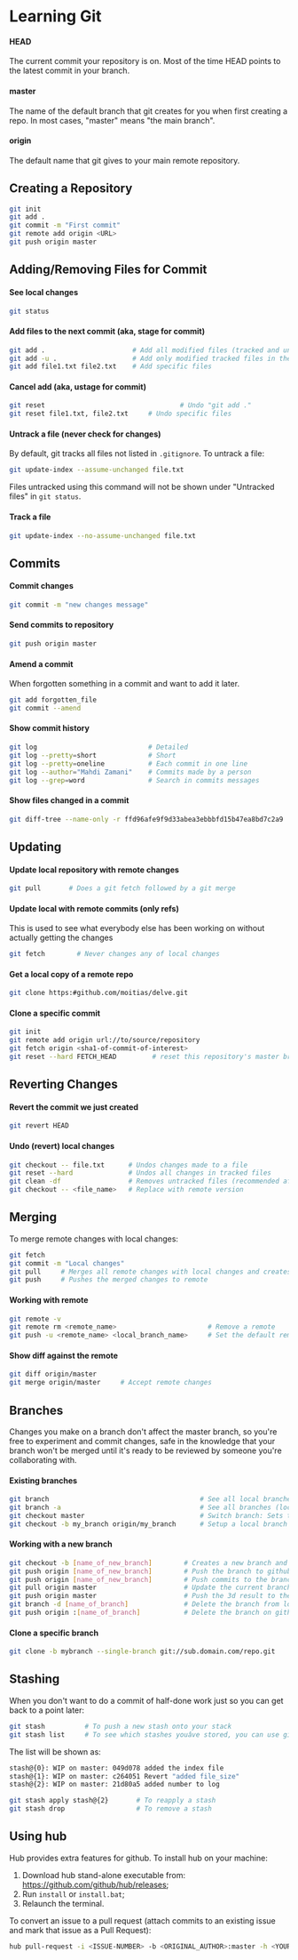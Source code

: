 # Learning Git

#### HEAD
The current commit your repository is on. Most of the time HEAD points to the latest commit in your branch.

#### master
The name of the default branch that git creates for you when first creating a repo. In most cases, "master" means "the main branch".

#### origin
The default name that git gives to your main remote repository.

## Creating a Repository
```bash
git init
git add .
git commit -m "First commit"
git remote add origin <URL>
git push origin master
```

## Adding/Removing Files for Commit

#### See local changes
```bash
git status
```

#### Add files to the next commit (aka, stage for commit)
```bash
git add .                      # Add all modified files (tracked and untracked) in the current directory
git add -u .                   # Add only modified tracked files in the current directory
git add file1.txt file2.txt    # Add specific files
```

#### Cancel add (aka, ustage for commit)
```bash
git reset				                   # Undo "git add ."
git reset file1.txt, file2.txt     # Undo specific files
```

#### Untrack a file (never check for changes)
By default, git tracks all files not listed in `.gitignore`. To untrack a file:
```bash
git update-index --assume-unchanged file.txt
```
Files untracked using this command will not be shown under "Untracked files" in `git status`.

#### Track a file
```bash
git update-index --no-assume-unchanged file.txt
```

## Commits

#### Commit changes
```bash
git commit -m "new changes message"
```

#### Send commits to repository
```bash
git push origin master
```

#### Amend a commit
When forgotten something in a commit and want to add it later.
```bash
git add forgotten_file
git commit --amend
```

#### Show commit history
```bash
git log                            # Detailed
git log --pretty=short             # Short
git log --pretty=oneline           # Each commit in one line
git log --author="Mahdi Zamani"    # Commits made by a person
git log --grep=word                # Search in commits messages
```

#### Show files changed in a commit
```bash
git diff-tree --name-only -r ffd96afe9f9d33abea3ebbbfd15b47ea8bd7c2a9
```

## Updating

#### Update local repository with remote changes
```bash
git pull       # Does a git fetch followed by a git merge
```

#### Update local with remote commits (only refs)
This is used to see what everybody else has been working on without actually getting the changes
```bash
git fetch	     # Never changes any of local changes
```

#### Get a local copy of a remote repo
```bash
git clone https:#github.com/moitias/delve.git
```

#### Clone a specific commit
```bash
git init
git remote add origin url://to/source/repository
git fetch origin <sha1-of-commit-of-interest>
git reset --hard FETCH_HEAD			# reset this repository's master branch to the commit of interest (if needed)
```

## Reverting Changes

#### Revert the commit we just created
```bash
git revert HEAD
```

#### Undo (revert) local changes
```bash
git checkout -- file.txt      # Undos changes made to a file
git reset --hard              # Undos all changes in tracked files
git clean -df                 # Removes untracked files (recommended after "git reset --hard")
git checkout -- <file_name>   # Replace with remote version
```

## Merging

To merge remote changes with local changes:
```bash
git fetch
git commit -m "Local changes"
git pull     # Merges all remote changes with local changes and creates a new commit with message "Merge branch 'master' of https:#github.com/mahdiz/MpcLib.git"
git push     # Pushes the merged changes to remote
```

#### Working with remote
```bash
git remote -v
git remote rm <remote_name>                       # Remove a remote
git push -u <remote_name> <local_branch_name>     # Set the default remote
```

#### Show diff against the remote
```bash
git diff origin/master
git merge origin/master		# Accept remote changes
```

## Branches
Changes you make on a branch don't affect the master branch, so you're free to experiment and commit changes, safe in the knowledge that your branch won't be merged until it's ready to be reviewed by someone you're collaborating with.

#### Existing branches
```bash
git branch				                        # See all local branches of this repo
git branch -a							        # See all branches (local and remote)
git checkout master                             # Switch branch: Sets the current branch to another branch
git checkout -b my_branch origin/my_branch		# Setup a local branch to track a remote branch origin/my_branch
```

#### Working with a new branch
```bash
git checkout -b [name_of_new_branch]        # Creates a new branch and sets the current branch to the new one
git push origin [name_of_new_branch]        # Push the branch to github to have a copy of the branch there
git push origin [name_of_new_branch]        # Push commits to the branch on github
git pull origin master			            # Update the current branch by merging the master branch changes
git push origin master			            # Push the 3d result to the master branch
git branch -d [name_of_branch]		        # Delete the branch from local filesystem
git push origin :[name_of_branch]	        # Delete the branch on github
```

#### Clone a specific branch
```bash
git clone -b mybranch --single-branch git://sub.domain.com/repo.git
```

## Stashing
When you don't want to do a commit of half-done work just so you can get back to a point later:
```bash
git stash          # To push a new stash onto your stack
git stash list     # To see which stashes youâve stored, you can use git stash list
```
The list will be shown as:
```bash
stash@{0}: WIP on master: 049d078 added the index file
stash@{1}: WIP on master: c264051 Revert "added file_size"
stash@{2}: WIP on master: 21d80a5 added number to log
```

```bash
git stash apply stash@{2}		# To reapply a stash
git stash drop					# To remove a stash
```

## Using hub
Hub provides extra features for github. To install hub on your machine:

1. Download hub stand-alone executable from: https://github.com/github/hub/releases;
2. Run `install` or `install.bat`;
3. Relaunch the terminal.

To convert an issue to a pull request (attach commits to an existing issue and mark that issue as a Pull Request):
```bash
hub pull-request -i <ISSUE-NUMBER> -b <ORIGINAL_AUTHOR>:master -h <YOUR_USER_NAME>:my-branch
```
